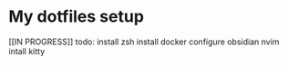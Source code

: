 # My dotfiles setup

[[IN PROGRESS]]
todo:
install zsh
install docker
configure obsidian nvim
intall kitty
